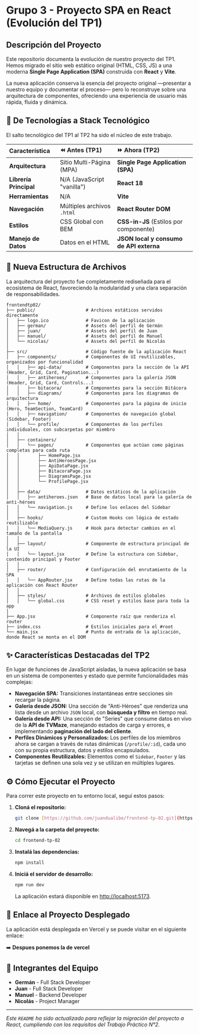 # Grupo 3 - Proyecto SPA en React (Evolución del TP1)

## Descripción del Proyecto

Este repositorio documenta la evolución de nuestro proyecto del TP1. Hemos migrado el sitio web estático original (HTML, CSS, JS) a una moderna **Single Page Application (SPA)** construida con **React** y **Vite**.

La nueva aplicación conserva la esencia del proyecto original —presentar a nuestro equipo y documentar el proceso— pero lo reconstruye sobre una arquitectura de componentes, ofreciendo una experiencia de usuario más rápida, fluida y dinámica.



## 🔄 De Tecnologías a Stack Tecnológico

El salto tecnológico del TP1 al TP2 ha sido el núcleo de este trabajo.

| Característica | ⏪ Antes (TP1) | ⏩ Ahora (TP2) |
| :--- | :--- | :--- |
| **Arquitectura** | Sitio Multi-Página (MPA) | **Single Page Application (SPA)** |
| **Librería Principal** | N/A (JavaScript "vanilla") | **React 18** |
| **Herramientas** | N/A | **Vite** |
| **Navegación** | Múltiples archivos `.html` | **React Router DOM** |
| **Estilos** | CSS Global con BEM | **CSS-in-JS** (Estilos por componente) |
| **Manejo de Datos** | Datos en el HTML | **JSON local y consumo de API externa** |

## 📁 Nueva Estructura de Archivos

La arquitectura del proyecto fue completamente rediseñada para el ecosistema de React, favoreciendo la modularidad y una clara separación de responsabilidades.

```
frontendtp02/
├── public/                   # Archivos estáticos servidos directamente
│   ├── logo.ico              # Favicon de la aplicación
│   ├── german/               # Assets del perfil de Germán
│   ├── juan/                 # Assets del perfil de Juan
│   ├── manuel/               # Assets del perfil de Manuel
│   └── nicolas/              # Assets del perfil de Nicolás
│
├── src/                      # Código fuente de la aplicación React
│   ├── components/           # Componentes de UI reutilizables, organizados por funcionalidad
│   │   ├── api-data/         # Componentes para la sección de la API (Header, Grid, Card, Pagination...)
│   │   ├── antiheroes/       # Componentes para la galería JSON (Header, Grid, Card, Controls...)
│   │   ├── bitacora/         # Componentes para la sección Bitácora
│   │   ├── diagrams/         # Componentes para los diagramas de arquitectura
│   │   ├── home/             # Componentes para la página de inicio (Hero, TeamSection, TeamCard)
│   │   ├── navigation/       # Componentes de navegación global (Sidebar, Footer)
│   │   └── profile/          # Componentes de los perfiles individuales, con subcarpetas por miembro
│   │
│   ├── containers/
│   │   └── pages/            # Componentes que actúan como páginas completas para cada ruta
│   │       ├── HomePage.jsx
│   │       ├── AntiHeroesPage.jsx
│   │       ├── ApiDataPage.jsx
│   │       ├── BitacoraPage.jsx
│   │       ├── DiagramsPage.jsx
│   │       └── ProfilePage.jsx
│   │
│   ├── data/                 # Datos estáticos de la aplicación
│   │   ├── antiheroes.json   # Base de datos local para la galería de anti-héroes
│   │   └── navigation.js     # Define los enlaces del Sidebar
│   │
│   ├── hooks/                # Custom Hooks con lógica de estado reutilizable
│   │   └── MediaQuery.js     # Hook para detectar cambios en el tamaño de la pantalla
│   │
│   ├── layout/               # Componente de estructura principal de la UI
│   │   └── layout.jsx        # Define la estructura con Sidebar, contenido principal y Footer
│   │
│   ├── router/               # Configuración del enrutamiento de la SPA
│   │   └── AppRouter.jsx     # Define todas las rutas de la aplicación con React Router
│   │
│   ├── styles/               # Archivos de estilos globales
│   │   └── global.css        # CSS reset y estilos base para toda la app
│
├── App.jsx                   # Componente raíz que renderiza el router
├── index.css                 # Estilos iniciales para el #root
└── main.jsx                  # Punto de entrada de la aplicación, donde React se monta en el DOM
```

## ✨ Características Destacadas del TP2

En lugar de funciones de JavaScript aisladas, la nueva aplicación se basa en un sistema de componentes y estado que permite funcionalidades más complejas:

-   **Navegación SPA:** Transiciones instantáneas entre secciones sin recargar la página.
-   **Galería desde JSON:** Una sección de "Anti-Héroes" que renderiza una lista desde un archivo `JSON` local, con **búsqueda y filtro** en tiempo real.
-   **Galería desde API:** Una sección de "Series" que consume datos en vivo de la **API de TVMaze**, manejando estados de carga y errores, e implementando **paginación del lado del cliente**.
-   **Perfiles Dinámicos y Personalizados:** Los perfiles de los miembros ahora se cargan a través de rutas dinámicas (`/profile/:id`), cada uno con su propia estructura, datos y estilos encapsulados.
-   **Componentes Reutilizables:** Elementos como el `Sidebar`, `Footer` y las tarjetas se definen una sola vez y se utilizan en múltiples lugares.

## ⚙️ Cómo Ejecutar el Proyecto

Para correr este proyecto en tu entorno local, seguí estos pasos:

1.  **Cloná el repositorio:**
    ```bash
    git clone [https://github.com/juandualibe/frontend-tp-02.git](https://github.com/juandualibe/frontend-tp-02.git)
    ```

2.  **Navegá a la carpeta del proyecto:**
    ```bash
    cd frontend-tp-02
    ```

3.  **Instalá las dependencias:**
    ```bash
    npm install
    ```

4.  **Iniciá el servidor de desarrollo:**
    ```bash
    npm run dev
    ```

    La aplicación estará disponible en [http://localhost:5173](http://localhost:5173).

## 🔗 Enlace al Proyecto Desplegado

La aplicación está desplegada en Vercel y se puede visitar en el siguiente enlace:

➡️ **Despues ponemos la de vercel**

## 👥 Integrantes del Equipo

-   **Germán** - Full Stack Developer
-   **Juan** - Full Stack Developer
-   **Manuel** - Backend Developer
-   **Nicolás** - Project Manager

---
_Este `README` ha sido actualizado para reflejar la migración del proyecto a React, cumpliendo con los requisitos del Trabajo Práctico N°2._

